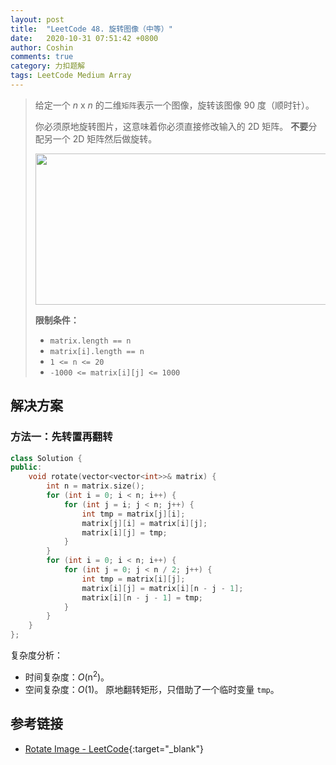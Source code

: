 ```yaml
---
layout: post
title:  "LeetCode 48. 旋转图像（中等）"
date:   2020-10-31 07:51:42 +0800
author: Coshin
comments: true
category: 力扣题解
tags: LeetCode Medium Array
---
```

> 给定一个 *n* x *n* 的二维`矩阵`表示一个图像，旋转该图像 90 度（顺时针）。
> 
> 你必须原地旋转图片，这意味着你必须直接修改输入的 2D 矩阵。
> **不要**分配另一个 2D 矩阵然后做旋转。
> 
> <img alt="" src="https://assets.leetcode.com/uploads/2020/08/28/mat1.jpg" style="width: 642px; height: 242px;">
> 
> **限制条件：**
> 
> * `matrix.length == n`
> * `matrix[i].length == n`
> * `1 <= n <= 20`
> * `-1000 <= matrix[i][j] <= 1000`

## 解决方案

### 方法一：先转置再翻转

```cpp
class Solution {
public:
    void rotate(vector<vector<int>>& matrix) {
        int n = matrix.size();
        for (int i = 0; i < n; i++) {
            for (int j = i; j < n; j++) {
                int tmp = matrix[j][i];
                matrix[j][i] = matrix[i][j];
                matrix[i][j] = tmp;
            }
        }
        for (int i = 0; i < n; i++) {
            for (int j = 0; j < n / 2; j++) {
                int tmp = matrix[i][j];
                matrix[i][j] = matrix[i][n - j - 1];
                matrix[i][n - j - 1] = tmp;
            }
        }
    }
};
```

复杂度分析：
* 时间复杂度：*O*(n<sup>2</sup>)。
* 空间复杂度：*O*(1)。
  原地翻转矩形，只借助了一个临时变量 `tmp`。

## 参考链接

* [Rotate Image - LeetCode](https://leetcode.com/problems/rotate-image/){:target="_blank"}
